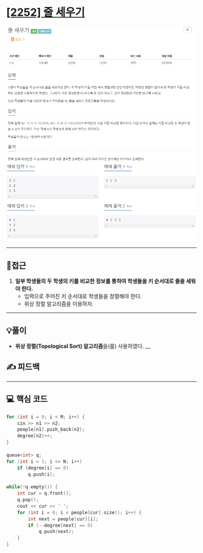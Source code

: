 # [[2252] 줄 세우기](https://www.acmicpc.net/problem/2252)

![](imgs/1.PNG)
![](imgs/2.PNG)
___
## 🤔접근
1. <b>일부 학생들의 두 학생의 키를 비교한 정보를 통하여 학생들을 키 순서대로 줄을 세워야 한다.</b>
	- 입력으로 주어진 키 순서대로 학생들을 정렬해야 한다.
	- 위상 정렬 알고리즘을 이용하자.
___
## 💡풀이
- <b>위상 정렬(Topological Sort) 알고리즘</b>을(를) 사용하였다.
__
## ✍ 피드백
___
## 💻 핵심 코드
```c++
for (int i = 0; i < M; i++) {
	cin >> n1 >> n2;
	people[n1].push_back(n2);
	degree[n2]++;
}

queue<int> q;
for (int i = 1; i <= N; i++)
	if (degree[i] == 0)
		q.push(i);

while(!q.empty()) {
	int cur = q.front();
	q.pop();
	cout << cur << ' ';
	for (int i = 0; i < people[cur].size(); i++) {
		int next = people[cur][i];
		if (--degree[next] == 0)
			q.push(next);
	}
}
```